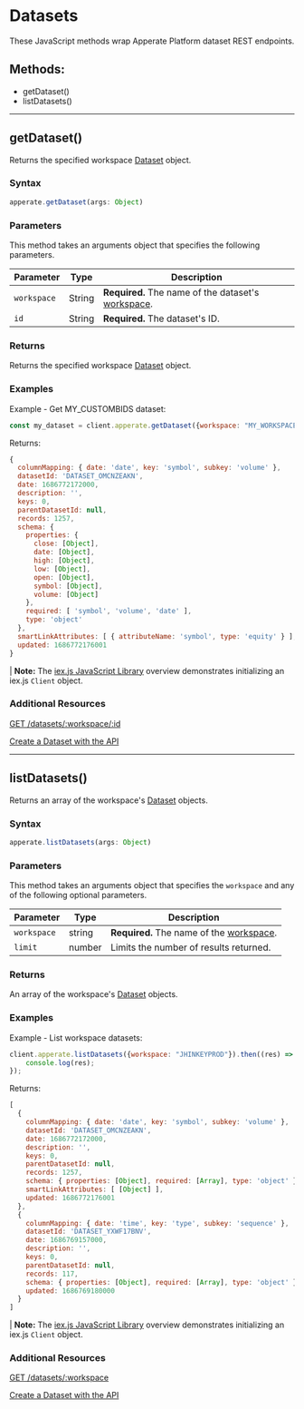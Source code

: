 # Datasets

These JavaScript methods wrap Apperate Platform dataset REST endpoints.

## Methods:

- getDataset()
- listDatasets()

---

## getDataset()

Returns the specified workspace [Dataset](https://iexcloud.io/docs/apperate-apis/datasets/dataset-object) object.

### Syntax

```javascript
apperate.getDataset(args: Object)
```

### Parameters

This method takes an arguments object that specifies the following parameters.

Parameter | Type | Description
--------- | ---- | -----------
`workspace` | String | **Required.** The name of the dataset's [workspace](https://iexcloud.io/documentation/reference/glossary.html#workspace).
`id` | String | **Required.** The dataset's ID.

### Returns

Returns the specified workspace [Dataset](https://iexcloud.io/docs/apperate-apis/datasets/dataset-object) object.

### Examples

Example - Get MY_CUSTOMBIDS dataset:

```javascript
const my_dataset = client.apperate.getDataset({workspace: "MY_WORKSPACE", id: "MY_CUSTOMBIDS"});
```

Returns:

```javascript
{
  columnMapping: { date: 'date', key: 'symbol', subkey: 'volume' },
  datasetId: 'DATASET_OMCNZEAKN',
  date: 1686772172000,
  description: '',
  keys: 0,
  parentDatasetId: null,
  records: 1257,
  schema: {
    properties: {
      close: [Object],
      date: [Object],
      high: [Object],
      low: [Object],
      open: [Object],
      symbol: [Object],
      volume: [Object]
    },
    required: [ 'symbol', 'volume', 'date' ],
    type: 'object'
  },
  smartLinkAttributes: [ { attributeName: 'symbol', type: 'equity' } ],
  updated: 1686772176001
}
```

| **Note:** The [iex.js JavaScript Library](https://iexcloud.io/documentation/developer-tools/iexjs-library.html#initialize-a-client) overview demonstrates initializing an iex.js `Client` object.

### Additional Resources

[GET /datasets/:workspace/:id](https://iexcloud.io/docs/apperate-apis/datasets/get-a-dataset)

[Create a Dataset with the API](https://iexcloud.io/documentation/managing-your-data/creating-a-dataset-with-the-api.html)

---

## listDatasets()

Returns an array of the workspace's [Dataset](https://iexcloud.io/docs/apperate-apis/datasets/dataset-object) objects.

### Syntax

```javascript
apperate.listDatasets(args: Object)
```

### Parameters

This method takes an arguments object that specifies the `workspace` and any of the following optional parameters.

Parameter | Type | Description
--------- | ---- | -----------
`workspace` | string | **Required.** The name of the [workspace](https://iexcloud.io/documentation/reference/glossary.html#workspace).
`limit` | number | Limits the number of results returned.

### Returns

An array of the workspace's [Dataset](https://iexcloud.io/docs/apperate-apis/datasets/dataset-object) objects.

### Examples

Example - List workspace datasets:

```javascript
client.apperate.listDatasets({workspace: "JHINKEYPROD"}).then((res) => {
    console.log(res);
});
```

Returns:

```javascript
[
  {
    columnMapping: { date: 'date', key: 'symbol', subkey: 'volume' },
    datasetId: 'DATASET_OMCNZEAKN',
    date: 1686772172000,
    description: '',
    keys: 0,
    parentDatasetId: null,
    records: 1257,
    schema: { properties: [Object], required: [Array], type: 'object' },
    smartLinkAttributes: [ [Object] ],
    updated: 1686772176001
  },
  {
    columnMapping: { date: 'time', key: 'type', subkey: 'sequence' },
    datasetId: 'DATASET_YXWF17BNV',
    date: 1686769157000,
    description: '',
    keys: 0,
    parentDatasetId: null,
    records: 117,
    schema: { properties: [Object], required: [Array], type: 'object' },
    updated: 1686769180000
  }
]
```

| **Note:** The [iex.js JavaScript Library](https://iexcloud.io/documentation/developer-tools/iexjs-library.html#initialize-a-client) overview demonstrates initializing an iex.js `Client` object.

### Additional Resources

[GET /datasets/:workspace](https://iexcloud.io/docs/apperate-apis/datasets/list-datasets)

[Create a Dataset with the API](https://iexcloud.io/documentation/managing-your-data/creating-a-dataset-with-the-api.html)